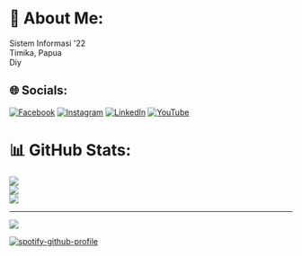 # 💫 About Me:
Sistem Informasi '22<br>Timika, Papua<br>Diy


## 🌐 Socials:
[![Facebook](https://img.shields.io/badge/Facebook-%231877F2.svg?logo=Facebook&logoColor=white)](https://facebook.com/https://www.facebook.com/dami.maturbongs) [![Instagram](https://img.shields.io/badge/Instagram-%23E4405F.svg?logo=Instagram&logoColor=white)](https://instagram.com/damisaviola) [![LinkedIn](https://img.shields.io/badge/LinkedIn-%230077B5.svg?logo=linkedin&logoColor=white)](https://www.linkedin.com/in/dami-maturbongs-ab1997248/) [![YouTube](https://img.shields.io/badge/YouTube-%23FF0000.svg?logo=YouTube&logoColor=white)](https://youtube.com/@damisaviola) 
# 📊 GitHub Stats:
![](https://github-readme-stats.vercel.app/api?username=damisaviola&theme=dark&hide_border=true&include_all_commits=true&count_private=true)<br/>
![](https://github-readme-streak-stats.herokuapp.com/?user=damisaviola&theme=dark&hide_border=true)<br/>
![](https://github-readme-stats.vercel.app/api/top-langs/?username=damisaviola&theme=dark&hide_border=true&include_all_commits=true&count_private=true&layout=compact)

---
[![](https://visitcount.itsvg.in/api?id=damisaviola&icon=0&color=0)](https://visitcount.itsvg.in)

[![spotify-github-profile](https://spotify-github-profile.vercel.app/api/view?uid=damimaturbongs&cover_image=true&theme=default&show_offline=true&background_color=000000&interchange=true&bar_color=53b14f&bar_color_cover=true)](https://spotify-github-profile.vercel.app/api/view?uid=damimaturbongs&redirect=true)

<!-- Proudly created with GPRM ( https://gprm.itsvg.in ) -->
